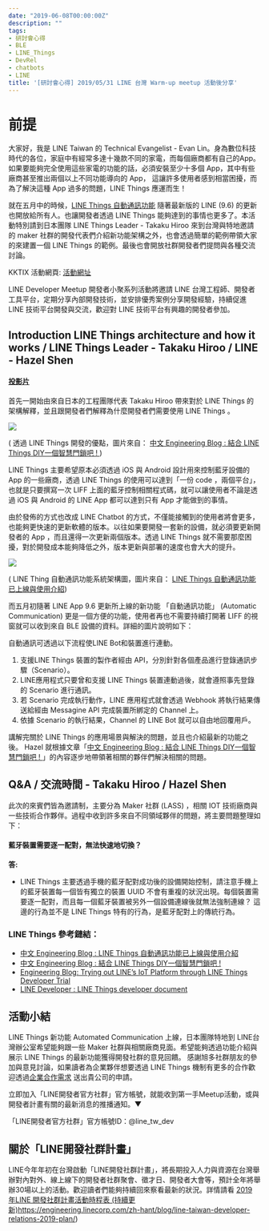 ```yaml
---
date: "2019-06-08T00:00:00Z"
description: ""
tags:
- 研討會心得
- BLE
- LINE_Things
- DevRel
- chatbots
- LINE
title: '[研討會心得] 2019/05/31 LINE 台灣 Warm-up meetup 活動後分享'
---
```



# 前提

大家好，我是 LINE Taiwan 的 Technical Evangelist - Evan Lin。身為數位科技時代的各位，家庭中有經常多達十幾款不同的家電，而每個廠商都有自己的App。如果要能夠完全使用這些家電的功能的話，必須安裝至少十多個 App，其中有些廠商甚至推出兩個以上不同功能導向的 App， 這讓許多使用者感到相當困擾，而為了解決這種 App 過多的問題，LINE Things 應運而生！ 

就在五月中的時候，[LINE Things 自動通訊功能](https://engineering.linecorp.com/zh-hant/blog/introduction-line-things-automated-communication/#) 隨著最新版的 LINE (9.6) 的更新也開放給所有人。也讓開發者透過 LINE Things 能夠達到的事情也更多了。本活動特別請到日本團隊 LINE Things Leader - Takaku Hiroo 來到台灣與特地邀請的 maker 社群的開發代表們介紹新功能架構之外，也會透過簡單的範例帶領大家的來建置一個 LINE Things 的範例。最後也會開放社群開發者們提問與各種交流討論。

KKTIX 活動網頁:  [活動網址](https://linegroup.kktix.cc/events/20190531-linethings)

LINE Developer Meetup 開發者小聚系列活動將邀請 LINE 台灣工程師、開發者工具平台，定期分享內部開發技術，並安排優秀案例分享開發經驗，持續促進 LINE 技術平台開發與交流，歡迎對 LINE 技術平台有興趣的開發者參加。

## Introduction LINE Things architecture and how it works / LINE Things Leader - Takaku Hiroo  / LINE - Hazel Shen

#### [投影片](https://speakerdeck.com/line_developers/line-things-its-value-and-how-to-implement-it)

<script async class="speakerdeck-embed" data-id="28c1d1fd35e54f7c884bab4e6baf8eb9" data-ratio="1.77777777777778" src="//speakerdeck.com/assets/embed.js"></script>

首先一開始由來自日本的工程團隊代表 Takaku Hiroo 帶來對於 LINE Things 的架構解釋，並且跟開發者們解釋為什麼開發者們需要使用 LINE Things 。 

![](https://engineering.linecorp.com/wp-content/uploads/2019/03/hazel_final.png)

( 透過 LINE Things 開發的優點，圖片來自： [中文 Engineering Blog : 結合 LINE Things DIY一個智慧門鎖吧 ! ](https://engineering.linecorp.com/zh-hant/blog/line_things_smartlock/))



LINE Things 主要希望原本必須透過 iOS 與 Android 設計用來控制藍牙設備的 App 的一些廠商，透過 LINE Things 的使用可以達到「一份 code ，兩個平台」，也就是只要撰寫一次 LIFF 上面的藍牙控制相關程式碼，就可以讓使用者不論是透過 iOS 與 Android 的 LINE App 都可以達到只有 App 才能做到的事情。

由於發佈的方式也改成 LINE Chatbot 的方式，不僅能接觸到的使用者將會更多，也能夠更快速的更新軟體的版本。以往如果要開發一套新的設備，就必須要更新開發者的 App ，而且還得一次更新兩個版本。透過 LINE Things 就不需要那麼困擾，對於開發成本能夠降低之外，版本更新與部署的速度也會大大的提升。



![](https://engineering-org.line-apps.com/wp-content/uploads/2019/05/about-auto-communication-01.jpg)

( LINE Thing 自動通訊功能系統架構圖，圖片來自： [LINE Things 自動通訊功能已上線與使用介紹](https://engineering.linecorp.com/zh-hant/blog/introduction-line-things-automated-communication/))

而五月初隨著 LINE App 9.6 更新所上線的新功能 「自動通訊功能」 (Automatic Communication) 更是一個方便的功能，使用者再也不需要持續打開著 LIFF 的視窗就可以收到來自 BLE 設備的資料。詳細的圖片說明如下：

自動通訊可透過以下流程使LINE Bot和裝置進行連動。

1. 支援LINE Things 裝置的製作者經由 API，分別針對各個產品進行登錄通訊步驟（Scenario）。
2. LINE應用程式只要曾和支援 LINE Things 裝置連動過後，就會遵照事先登錄的 Scenario 進行通訊。
3. 若 Scenario 完成執行動作，LINE 應用程式就會透過 Webhook 將執行結果傳送給經由 Messagine API 完成裝置所綁定的 Channel 上。
4. 依據 Scenario 的執行結果，Channel 的 LINE Bot 就可以自由地回覆用戶。

講解完關於 LINE Things 的應用場景與解決的問題，並且也介紹最新的功能之後。 Hazel 就根據文章「[中文 Engineering Blog : 結合 LINE Things DIY一個智慧門鎖吧 ! ](https://engineering.linecorp.com/zh-hant/blog/line_things_smartlock/)」的內容逐步地帶領著相關的夥伴們解決相關的問題。



## Q&A / 交流時間 - Takaku Hiroo / Hazel Shen 

此次的來賓們皆為邀請制，主要分為 Maker 社群 (LASS) ，相關 IOT 技術廠商與一些技術合作夥伴。過程中收到許多來自不同領域夥伴的問題，將主要問題整理如下：



#### 藍牙裝置需要逐一配對，無法快速地切換？

**答:**   

- LINE Things 主要透過手機的藍牙配對成功後的設備開始控制，請注意手機上的藍牙裝置每一個皆有獨立的裝置 UUID 不會有重複的狀況出現。每個裝置需要逐一配對，而且每一個藍牙裝置被另外一個設備連線後就無法強制連線？ 這邊的行為並不是 LINE Things 特有的行為，是藍牙配對上的傳統行為。



### LINE Things 參考鏈結：

- [中文 Engineering Blog : LINE Things 自動通訊功能已上線與使用介紹](https://engineering.linecorp.com/zh-hant/blog/introduction-line-things-automated-communication/)
- [中文 Engineering Blog : 結合 LINE Things DIY一個智慧門鎖吧 ! ](https://engineering.linecorp.com/zh-hant/blog/line_things_smartlock/)
- [Engineering Blog: Trying out LINE’s IoT Platform through LINE Things Developer Trial](https://engineering.linecorp.com/en/blog/line-things-developer-trial/)
- [LINE Developer : LINE Things developer document](https://developers.line.biz/en/docs/line-things/)



## 活動小結

LINE Things 新功能  Automated Communication 上線，日本團隊特地到 LINE台灣辦公室希望能夠跟一些 Maker 社群與相關廠商見面。希望能夠透過功能介紹與展示 LINE Things 的最新功能獲得開發社群的意見回饋。 感謝旭多社群朋友的參加與意見討論，如果讀者為企業夥伴想要透過 LINE Things 機制有更多的合作歡迎透過[企業合作需求](https://partners.line.me/zh_TW) 送出貴公司的申請。




立即加入「LINE開發者官方社群」官方帳號，就能收到第一手Meetup活動，或與開發者計畫有關的最新消息的推播通知。▼

「LINE開發者官方社群」官方帳號ID：@line_tw_dev

## 關於「LINE開發社群計畫」

LINE今年年初在台灣啟動「LINE開發社群計畫」，將長期投入人力與資源在台灣舉辦對內對外、線上線下的開發者社群聚會、徵才日、開發者大會等，預計全年將舉辦30場以上的活動。歡迎讀者們能夠持續回來察看最新的狀況。詳情請看 [2019 年LINE 開發社群計畫活動時程表 (持續更新)](https://engineering.linecorp.com/zh-hant/blog/line-taiwan-developer-relations-2019-plan/)https://engineering.linecorp.com/zh-hant/blog/line-taiwan-developer-relations-2019-plan/)